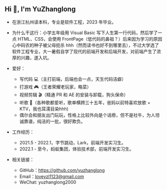 ## Hi 👋, I'm YuZhanglong

- 在浙江杭州读本科，专业是软件工程，2023 年毕业。

- 为什么干这行：小学五年级用 Visual Basic 写下人生第一行代码，然后学了一点 HTML、CSS，会使用 FrontPage（低代码的鼻祖？）后来因为学习的原因心中码农的种子被父母扼杀 hhh（然而读书也好不到哪里去），不过大学选了软件工程专业，大一暑假自学了现代的前端开发和后端开发，对前端产生了浓厚的兴趣，遂入坑。

- 爱好：
  - 写代码 💻（主打前端，后端也会一点，天生代码洁癖）
  - 打游戏 🎮（王者荣耀老玩家，略菜）
  - 视频剪辑 🎬（精通 PR 和 AE 的安装与卸载，狗头保命）
  - 听歌 🎵（各种歌都爱听，歌单横跨三十五年，爸妈以前特喜欢放歌 + KTV，我也耳濡目染hhh)
  - 偶尔会和朋友出门玩玩，性格上比较外向是个话痨，但不是社牛，为人坦诚靠谱，纯洁的一批，很好欺负。
  
- 工作经历：
  - 2021.5 - 2022.1，字节跳动，Lark，前端开发实习生。
  - 2022.1 - 至今，蚂蚁集团，体验技术部，前端开发实习生。
  
- 相关链接：
  - GitHub：https://github.com/yuzhanglong
  - Email：loveyzl1123@gmail.com
  - WeChat: yuzhanglong2000
